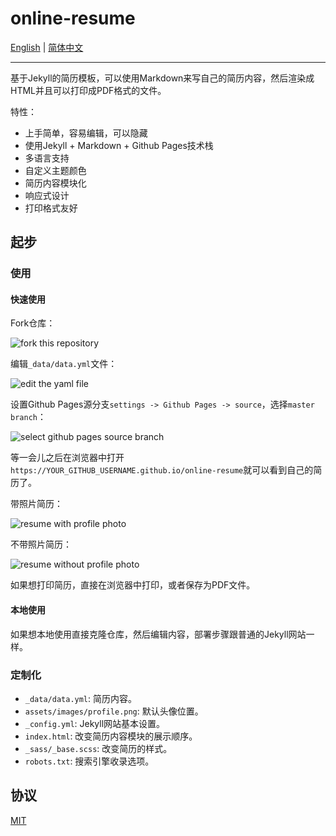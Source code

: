 # online-resume

[English](README.md) | [简体中文](README_CN.md)

---

基于Jekyll的简历模板，可以使用Markdown来写自己的简历内容，然后渲染成HTML并且可以打印成PDF格式的文件。

特性：

+ 上手简单，容易编辑，可以隐藏
+ 使用Jekyll + Markdown + Github Pages技术栈
+ 多语言支持
+ 自定义主题颜色
+ 简历内容模块化
+ 响应式设计
+ 打印格式友好

## 起步

### 使用

#### 快速使用

Fork仓库：

![](https://github.com/tarrex/online-resume/raw/master/assets/images/fork.png "fork this repository")

编辑`_data/data.yml`文件：

![](https://github.com/tarrex/online-resume/raw/master/assets/images/edit.png "edit the yaml file")

设置Github Pages源分支`settings -> Github Pages -> source`，选择`master branch`：

![](https://github.com/tarrex/online-resume/raw/master/assets/images/source.png "select github pages source branch")

等一会儿之后在浏览器中打开`https://YOUR_GITHUB_USERNAME.github.io/online-resume`就可以看到自己的简历了。

带照片简历：

![](https://github.com/tarrex/online-resume/raw/master/assets/images/resume1.png "resume with profile photo")

不带照片简历：

![](https://github.com/tarrex/online-resume/raw/master/assets/images/resume2.png "resume without profile photo")

如果想打印简历，直接在浏览器中打印，或者保存为PDF文件。

#### 本地使用

如果想本地使用直接克隆仓库，然后编辑内容，部署步骤跟普通的Jekyll网站一样。

### 定制化

+ `_data/data.yml`: 简历内容。
+ `assets/images/profile.png`: 默认头像位置。
+ `_config.yml`: Jekyll网站基本设置。
+ `index.html`: 改变简历内容模块的展示顺序。
+ `_sass/_base.scss`: 改变简历的样式。
+ `robots.txt`: 搜索引擎收录选项。

## 协议

[MIT](https://choosealicense.com/licenses/mit/)
